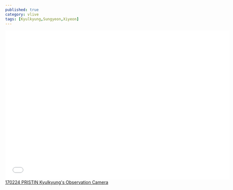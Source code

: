 ```yaml
---
published: true
category: vlive
tags: [Kyulkyung,Sungyeon,Xiyeon]
---
```

<iframe frameborder="0" width="720" height="480" src="BLAH" allowfullscreen></iframe><br /><a href="" target="_blank">170224 PRISTIN Kyulkyung's Observation Camera</a>